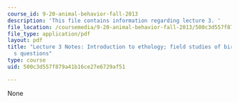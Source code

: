 ```yaml
---
course_id: 9-20-animal-behavior-fall-2013
description: 'This file contains information regarding lecture 3. '
file_location: /coursemedia/9-20-animal-behavior-fall-2013/500c3d557f879a41b16ce27e6729af51_MIT9_20F13_Lec3.pdf
file_type: application/pdf
layout: pdf
title: "Lecture 3 Notes: Introduction to ethology; field studies of birds; Niko Tinbergen\u2019\
  s questions"
type: course
uid: 500c3d557f879a41b16ce27e6729af51

---
```

None